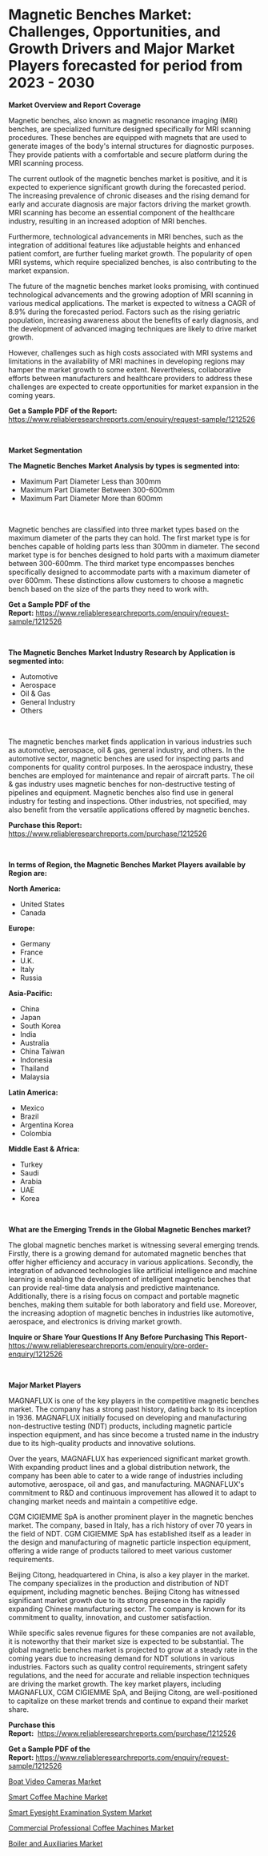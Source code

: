 <p><h1>Magnetic Benches Market: Challenges, Opportunities, and Growth Drivers and Major Market Players forecasted for period from 2023 - 2030</h1></p><p><strong>Market Overview and Report Coverage</strong></p>
<p><p>Magnetic benches, also known as magnetic resonance imaging (MRI) benches, are specialized furniture designed specifically for MRI scanning procedures. These benches are equipped with magnets that are used to generate images of the body's internal structures for diagnostic purposes. They provide patients with a comfortable and secure platform during the MRI scanning process.</p><p>The current outlook of the magnetic benches market is positive, and it is expected to experience significant growth during the forecasted period. The increasing prevalence of chronic diseases and the rising demand for early and accurate diagnosis are major factors driving the market growth. MRI scanning has become an essential component of the healthcare industry, resulting in an increased adoption of MRI benches.</p><p>Furthermore, technological advancements in MRI benches, such as the integration of additional features like adjustable heights and enhanced patient comfort, are further fueling market growth. The popularity of open MRI systems, which require specialized benches, is also contributing to the market expansion.</p><p>The future of the magnetic benches market looks promising, with continued technological advancements and the growing adoption of MRI scanning in various medical applications. The market is expected to witness a CAGR of 8.9% during the forecasted period. Factors such as the rising geriatric population, increasing awareness about the benefits of early diagnosis, and the development of advanced imaging techniques are likely to drive market growth.</p><p>However, challenges such as high costs associated with MRI systems and limitations in the availability of MRI machines in developing regions may hamper the market growth to some extent. Nevertheless, collaborative efforts between manufacturers and healthcare providers to address these challenges are expected to create opportunities for market expansion in the coming years.</p></p>
<p><strong>Get a Sample PDF of the Report:</strong> <a href="https://www.reliableresearchreports.com/enquiry/request-sample/1212526">https://www.reliableresearchreports.com/enquiry/request-sample/1212526</a></p>
<p>&nbsp;</p>
<p><strong>Market Segmentation</strong></p>
<p><strong>The Magnetic Benches Market Analysis by types is segmented into:</strong></p>
<p><ul><li>Maximum Part Diameter Less than 300mm</li><li>Maximum Part Diameter Between 300-600mm</li><li>Maximum Part Diameter More than 600mm</li></ul></p>
<p>&nbsp;</p>
<p><p>Magnetic benches are classified into three market types based on the maximum diameter of the parts they can hold. The first market type is for benches capable of holding parts less than 300mm in diameter. The second market type is for benches designed to hold parts with a maximum diameter between 300-600mm. The third market type encompasses benches specifically designed to accommodate parts with a maximum diameter of over 600mm. These distinctions allow customers to choose a magnetic bench based on the size of the parts they need to work with.</p></p>
<p><strong>Get a Sample PDF of the Report:</strong>&nbsp;<a href="https://www.reliableresearchreports.com/enquiry/request-sample/1212526">https://www.reliableresearchreports.com/enquiry/request-sample/1212526</a></p>
<p>&nbsp;</p>
<p><strong>The Magnetic Benches Market Industry Research by Application is segmented into:</strong></p>
<p><ul><li>Automotive</li><li>Aerospace</li><li>Oil & Gas</li><li>General Industry</li><li>Others</li></ul></p>
<p>&nbsp;</p>
<p><p>The magnetic benches market finds application in various industries such as automotive, aerospace, oil & gas, general industry, and others. In the automotive sector, magnetic benches are used for inspecting parts and components for quality control purposes. In the aerospace industry, these benches are employed for maintenance and repair of aircraft parts. The oil & gas industry uses magnetic benches for non-destructive testing of pipelines and equipment. Magnetic benches also find use in general industry for testing and inspections. Other industries, not specified, may also benefit from the versatile applications offered by magnetic benches.</p></p>
<p><strong>Purchase this Report:</strong>&nbsp; <a href="https://www.reliableresearchreports.com/purchase/1212526">https://www.reliableresearchreports.com/purchase/1212526</a></p>
<p>&nbsp;</p>
<p><strong>In terms of Region, the Magnetic Benches Market Players available by Region are:</strong></p>
<p>
    <p> <strong> North America: </strong>
        <ul>
            <li>United States</li>
            <li>Canada</li>
        </ul>
        </p> 
    <p> <strong> Europe: </strong>
        <ul>
            <li>Germany</li>
            <li>France</li>
            <li>U.K.</li>
            <li>Italy</li>
            <li>Russia</li>
        </ul>
        </p> 
    <p> <strong> Asia-Pacific: </strong>
        <ul>
            <li>China</li>
            <li>Japan</li>
            <li>South Korea</li>
            <li>India</li>
            <li>Australia</li>
            <li>China Taiwan</li>
            <li>Indonesia</li>
            <li>Thailand</li>
            <li>Malaysia</li>
        </ul>
        </p> 
    <p> <strong> Latin America: </strong>
        <ul>
            <li>Mexico</li>
            <li>Brazil</li>
            <li>Argentina Korea</li>
            <li>Colombia</li>
        </ul>
        </p> 
    <p> <strong> Middle East & Africa: </strong>
        <ul>
            <li>Turkey</li>
            <li>Saudi</li>
            <li>Arabia</li>
            <li>UAE</li>
            <li>Korea</li>
        </ul>
    </p>
    </p>
<p>&nbsp;</p>
<p><strong>What are the Emerging Trends in the Global Magnetic Benches market?</strong></p>
<p><p>The global magnetic benches market is witnessing several emerging trends. Firstly, there is a growing demand for automated magnetic benches that offer higher efficiency and accuracy in various applications. Secondly, the integration of advanced technologies like artificial intelligence and machine learning is enabling the development of intelligent magnetic benches that can provide real-time data analysis and predictive maintenance. Additionally, there is a rising focus on compact and portable magnetic benches, making them suitable for both laboratory and field use. Moreover, the increasing adoption of magnetic benches in industries like automotive, aerospace, and electronics is driving market growth.</p></p>
<p><strong>Inquire or Share Your Questions If Any Before Purchasing This Report</strong>- <a href="https://www.reliableresearchreports.com/enquiry/pre-order-enquiry/1212526">https://www.reliableresearchreports.com/enquiry/pre-order-enquiry/1212526</a></p>
<p>&nbsp;</p>
<p><strong>Major Market Players</strong></p>
<p><p>MAGNAFLUX is one of the key players in the competitive magnetic benches market. The company has a strong past history, dating back to its inception in 1936. MAGNAFLUX initially focused on developing and manufacturing non-destructive testing (NDT) products, including magnetic particle inspection equipment, and has since become a trusted name in the industry due to its high-quality products and innovative solutions.</p><p>Over the years, MAGNAFLUX has experienced significant market growth. With expanding product lines and a global distribution network, the company has been able to cater to a wide range of industries including automotive, aerospace, oil and gas, and manufacturing. MAGNAFLUX's commitment to R&D and continuous improvement has allowed it to adapt to changing market needs and maintain a competitive edge.</p><p>CGM CIGIEMME SpA is another prominent player in the magnetic benches market. The company, based in Italy, has a rich history of over 70 years in the field of NDT. CGM CIGIEMME SpA has established itself as a leader in the design and manufacturing of magnetic particle inspection equipment, offering a wide range of products tailored to meet various customer requirements.</p><p>Beijing Citong, headquartered in China, is also a key player in the market. The company specializes in the production and distribution of NDT equipment, including magnetic benches. Beijing Citong has witnessed significant market growth due to its strong presence in the rapidly expanding Chinese manufacturing sector. The company is known for its commitment to quality, innovation, and customer satisfaction.</p><p>While specific sales revenue figures for these companies are not available, it is noteworthy that their market size is expected to be substantial. The global magnetic benches market is projected to grow at a steady rate in the coming years due to increasing demand for NDT solutions in various industries. Factors such as quality control requirements, stringent safety regulations, and the need for accurate and reliable inspection techniques are driving the market growth. The key market players, including MAGNAFLUX, CGM CIGIEMME SpA, and Beijing Citong, are well-positioned to capitalize on these market trends and continue to expand their market share.</p></p>
<p><strong>Purchase this Report:</strong>&nbsp;&nbsp;<a href="https://www.reliableresearchreports.com/purchase/1212526">https://www.reliableresearchreports.com/purchase/1212526</a></p>
<p></p>
<p><strong>Get a Sample PDF of the Report:</strong>&nbsp;<a href="https://www.reliableresearchreports.com/enquiry/request-sample/1212526">https://www.reliableresearchreports.com/enquiry/request-sample/1212526</a></p>
<p><p><a href="https://medium.com/@once.sort.get/boat-video-cameras-market-size-growth-forecast-2023-2030-fd4332efcf19">Boat Video Cameras Market</a></p><p><a href="https://www.linkedin.com/pulse/smart-coffee-machine-market-size-share-amp-trends-analysis/">Smart Coffee Machine Market</a></p><p><a href="https://github.com/gaydyna/Market-Research-Report-List-1/blob/main/smart-eyesight-examination-system-market.md">Smart Eyesight Examination System Market</a></p><p><a href="https://www.linkedin.com/pulse/commercial-professional-coffee-machines-market-size-growth/">Commercial Professional Coffee Machines Market</a></p><p><a href="https://medium.com/@under.noon.tower/boiler-and-auxiliaries-market-size-growth-forecast-2023-2030-95af1b991160">Boiler and Auxiliaries Market</a></p></p>